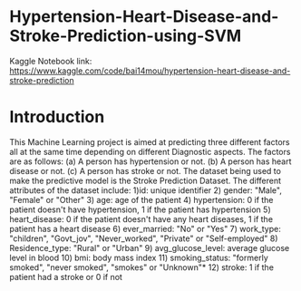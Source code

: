 # Hypertension-Heart-Disease-and-Stroke-Prediction-using-SVM

Kaggle Notebook link: https://www.kaggle.com/code/bai14mou/hypertension-heart-disease-and-stroke-prediction

# Introduction
This Machine Learning project is aimed at predicting three different factors all at the same time depending on different Diagnostic aspects. The factors are as follows:
(a) A person has hypertension or not.
(b) A person has heart disease or not.
(c) A person has stroke or not.
The dataset being used to make the predictive model is the Stroke Prediction Dataset. The different attributes of the dataset include:
1)id: unique identifier
2) gender: "Male", "Female" or "Other"
3) age: age of the patient
4) hypertension: 0 if the patient doesn't have hypertension, 1 if the patient has hypertension
5) heart_disease: 0 if the patient doesn't have any heart diseases, 1 if the patient has a heart disease
6) ever_married: "No" or "Yes"
7) work_type: "children", "Govt_jov", "Never_worked", "Private" or "Self-employed"
8) Residence_type: "Rural" or "Urban"
9) avg_glucose_level: average glucose level in blood
10) bmi: body mass index
11) smoking_status: "formerly smoked", "never smoked", "smokes" or "Unknown"*
12) stroke: 1 if the patient had a stroke or 0 if not
